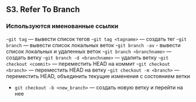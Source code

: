 ## S3. Refer To Branch
### Используются именованные ссылки
-`git tag` — вывести список тегов
-`git tag <tagname>` — создать тег
-`git branch` — вывести список локальных веток
-`git branch -av` - вывести список локальных и удаленных веток
-`git branch <branchname>` — создать ветку
-`git branch -d <branchname>` — удалить ветку
-`git checkout <commit>` — переместить HEAD на коммит
-`git checkout <branch>` — переместить HEAD на ветку
-`git checkout -m <branch>` — переместить HEAD, объединить текущие изменения с состоянием ветки
- `git checkout -b <new_branch>` — создать новую ветку и перейти на нее